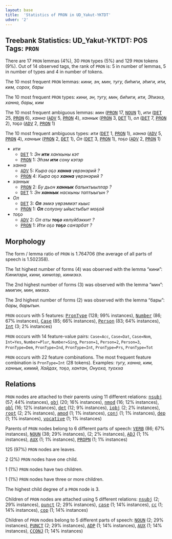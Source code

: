 ```yaml
---
layout: base
title:  'Statistics of PRON in UD_Yakut-YKTDT'
udver: '2'
---
```


## Treebank Statistics: UD_Yakut-YKTDT: POS Tags: `PRON`

There are 17 `PRON` lemmas (4%), 30 `PRON` types (5%) and 129 `PRON` tokens (9%).
Out of 14 observed tags, the rank of `PRON` is: 5 in number of lemmas, 5 in number of types and 4 in number of tokens.

The 10 most frequent `PRON` lemmas: <em>кини, эн, мин, тугу, биһиги, эһиги, ити, ким, сорох, бары</em>

The 10 most frequent `PRON` types:  <em>кини, эн, тугу, мин, биһиги, ити, Эһиэхэ, ханна, бары, ким</em>

The 10 most frequent ambiguous lemmas: <em>мин</em> (<tt><a href="sah_yktdt-pos-PRON.html">PRON</a></tt> 17, <tt><a href="sah_yktdt-pos-NOUN.html">NOUN</a></tt> 1), <em>ити</em> (<tt><a href="sah_yktdt-pos-DET.html">DET</a></tt> 25, <tt><a href="sah_yktdt-pos-PRON.html">PRON</a></tt> 6), <em>ханна</em> (<tt><a href="sah_yktdt-pos-ADV.html">ADV</a></tt> 5, <tt><a href="sah_yktdt-pos-PRON.html">PRON</a></tt> 4), <em>ханнык</em> (<tt><a href="sah_yktdt-pos-PRON.html">PRON</a></tt> 3, <tt><a href="sah_yktdt-pos-DET.html">DET</a></tt> 1), <em>ол</em> (<tt><a href="sah_yktdt-pos-DET.html">DET</a></tt> 7, <tt><a href="sah_yktdt-pos-PRON.html">PRON</a></tt> 2), <em>тоҕо</em> (<tt><a href="sah_yktdt-pos-ADV.html">ADV</a></tt> 2, <tt><a href="sah_yktdt-pos-PRON.html">PRON</a></tt> 1)

The 10 most frequent ambiguous types:  <em>ити</em> (<tt><a href="sah_yktdt-pos-DET.html">DET</a></tt> 1, <tt><a href="sah_yktdt-pos-PRON.html">PRON</a></tt> 1), <em>ханна</em> (<tt><a href="sah_yktdt-pos-ADV.html">ADV</a></tt> 5, <tt><a href="sah_yktdt-pos-PRON.html">PRON</a></tt> 4), <em>ханнык</em> (<tt><a href="sah_yktdt-pos-PRON.html">PRON</a></tt> 2, <tt><a href="sah_yktdt-pos-DET.html">DET</a></tt> 1), <em>Ол</em> (<tt><a href="sah_yktdt-pos-DET.html">DET</a></tt> 3, <tt><a href="sah_yktdt-pos-PRON.html">PRON</a></tt> 1), <em>тоҕо</em> (<tt><a href="sah_yktdt-pos-ADV.html">ADV</a></tt> 2, <tt><a href="sah_yktdt-pos-PRON.html">PRON</a></tt> 1)


* <em>ити</em>
  * <tt><a href="sah_yktdt-pos-DET.html">DET</a></tt> 1: <em>Эн <b>ити</b> хаҥкыны кэт</em>
  * <tt><a href="sah_yktdt-pos-PRON.html">PRON</a></tt> 1: <em>Эһэм <b>ити</b> сону кэтэр</em>
* <em>ханна</em>
  * <tt><a href="sah_yktdt-pos-ADV.html">ADV</a></tt> 5: <em>Кыра оҕо <b>ханна</b> үөрэнэрий ?</em>
  * <tt><a href="sah_yktdt-pos-PRON.html">PRON</a></tt> 4: <em>Кыра оҕо <b>ханна</b> үөрэнэрий ?</em>
* <em>ханнык</em>
  * <tt><a href="sah_yktdt-pos-PRON.html">PRON</a></tt> 2: <em>Бу дьон <b>ханнык</b> балыктыыллар ?</em>
  * <tt><a href="sah_yktdt-pos-DET.html">DET</a></tt> 1: <em>Эн <b>ханнык</b> наскыны таптыыгын ?</em>
* <em>Ол</em>
  * <tt><a href="sah_yktdt-pos-DET.html">DET</a></tt> 3: <em><b>Ол</b> эмиэ үөрэммэт кыыс</em>
  * <tt><a href="sah_yktdt-pos-PRON.html">PRON</a></tt> 1: <em><b>Ол</b> солуону ыйыстыбыт моҕой</em>
* <em>тоҕо</em>
  * <tt><a href="sah_yktdt-pos-ADV.html">ADV</a></tt> 2: <em>Ол аты <b>тоҕо</b> көлүйбэккит ?</em>
  * <tt><a href="sah_yktdt-pos-PRON.html">PRON</a></tt> 1: <em>Ити оҕо <b>тоҕо</b> саҥарбат ?</em>

## Morphology

The form / lemma ratio of `PRON` is 1.764706 (the average of all parts of speech is 1.502358).

The 1st highest number of forms (4) was observed with the lemma “кини”: <em>Кинилэри, кини, кинилэр, киниэхэ</em>.

The 2nd highest number of forms (3) was observed with the lemma “мин”: <em>миигин, мин, миэхэ</em>.

The 3rd highest number of forms (2) was observed with the lemma “бары”: <em>бары, барытын</em>.

`PRON` occurs with 5 features: <tt><a href="sah_yktdt-feat-PronType.html">PronType</a></tt> (128; 99% instances), <tt><a href="sah_yktdt-feat-Number.html">Number</a></tt> (86; 67% instances), <tt><a href="sah_yktdt-feat-Case.html">Case</a></tt> (85; 66% instances), <tt><a href="sah_yktdt-feat-Person.html">Person</a></tt> (83; 64% instances), <tt><a href="sah_yktdt-feat-Int.html">Int</a></tt> (3; 2% instances)

`PRON` occurs with 14 feature-value pairs: `Case=Acc`, `Case=Dat`, `Case=Nom`, `Int=Yes`, `Number=Plur`, `Number=Sing`, `Person=1`, `Person=2`, `Person=3`, `PronType=Dem`, `PronType=Ind`, `PronType=Int`, `PronType=Prs`, `PronType=Tot`

`PRON` occurs with 22 feature combinations.
The most frequent feature combination is `PronType=Int` (28 tokens).
Examples: <em>тугу, ханна, ким, ханнык, кимий, Хайдах, тоҕо, хантан, Онуоха, туохха</em>


## Relations

`PRON` nodes are attached to their parents using 11 different relations: <tt><a href="sah_yktdt-dep-nsubj.html">nsubj</a></tt> (57; 44% instances), <tt><a href="sah_yktdt-dep-obj.html">obj</a></tt> (20; 16% instances), <tt><a href="sah_yktdt-dep-nmod.html">nmod</a></tt> (16; 12% instances), <tt><a href="sah_yktdt-dep-obl.html">obl</a></tt> (16; 12% instances), <tt><a href="sah_yktdt-dep-det.html">det</a></tt> (12; 9% instances), <tt><a href="sah_yktdt-dep-iobj.html">iobj</a></tt> (2; 2% instances), <tt><a href="sah_yktdt-dep-root.html">root</a></tt> (2; 2% instances), <tt><a href="sah_yktdt-dep-amod.html">amod</a></tt> (1; 1% instances), <tt><a href="sah_yktdt-dep-conj.html">conj</a></tt> (1; 1% instances), <tt><a href="sah_yktdt-dep-dep.html">dep</a></tt> (1; 1% instances), <tt><a href="sah_yktdt-dep-vocative.html">vocative</a></tt> (1; 1% instances)

Parents of `PRON` nodes belong to 6 different parts of speech: <tt><a href="sah_yktdt-pos-VERB.html">VERB</a></tt> (86; 67% instances), <tt><a href="sah_yktdt-pos-NOUN.html">NOUN</a></tt> (38; 29% instances),  (2; 2% instances), <tt><a href="sah_yktdt-pos-ADJ.html">ADJ</a></tt> (1; 1% instances), <tt><a href="sah_yktdt-pos-AUX.html">AUX</a></tt> (1; 1% instances), <tt><a href="sah_yktdt-pos-PROPN.html">PROPN</a></tt> (1; 1% instances)

125 (97%) `PRON` nodes are leaves.

2 (2%) `PRON` nodes have one child.

1 (1%) `PRON` nodes have two children.

1 (1%) `PRON` nodes have three or more children.

The highest child degree of a `PRON` node is 3.

Children of `PRON` nodes are attached using 5 different relations: <tt><a href="sah_yktdt-dep-nsubj.html">nsubj</a></tt> (2; 29% instances), <tt><a href="sah_yktdt-dep-punct.html">punct</a></tt> (2; 29% instances), <tt><a href="sah_yktdt-dep-case.html">case</a></tt> (1; 14% instances), <tt><a href="sah_yktdt-dep-cc.html">cc</a></tt> (1; 14% instances), <tt><a href="sah_yktdt-dep-cop.html">cop</a></tt> (1; 14% instances)

Children of `PRON` nodes belong to 5 different parts of speech: <tt><a href="sah_yktdt-pos-NOUN.html">NOUN</a></tt> (2; 29% instances), <tt><a href="sah_yktdt-pos-PUNCT.html">PUNCT</a></tt> (2; 29% instances), <tt><a href="sah_yktdt-pos-ADP.html">ADP</a></tt> (1; 14% instances), <tt><a href="sah_yktdt-pos-AUX.html">AUX</a></tt> (1; 14% instances), <tt><a href="sah_yktdt-pos-CCONJ.html">CCONJ</a></tt> (1; 14% instances)

